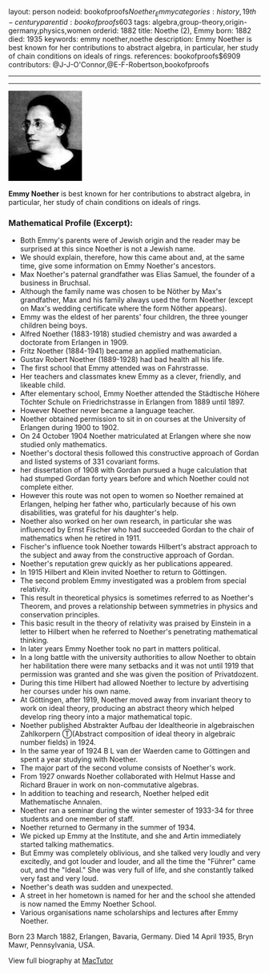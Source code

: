 layout: person
nodeid: bookofproofs$Noether_Emmy
categories: history,19th-century
parentid: bookofproofs$603
tags: algebra,group-theory,origin-germany,physics,women
orderid: 1882
title: Noethe (2), Emmy
born: 1882
died: 1935
keywords: emmy noether,noethe
description: Emmy Noether is best known for her contributions to abstract algebra, in particular, her study of chain conditions on ideals of rings.
references: bookofproofs$6909
contributors: @J-J-O'Connor,@E-F-Robertson,bookofproofs

---



---

![Noether_Emmy.jpg](https://github.com/bookofproofs/bookofproofs.github.io/blob/main/_sources/_assets/images/portraits/Noether_Emmy.jpg?raw=true)

**Emmy Noether** is best known for her contributions to abstract algebra, in particular, her study of chain conditions on ideals of rings.

### Mathematical Profile (Excerpt):
* Both Emmy's parents were of Jewish origin and the reader may be surprised at this since Noether is not a Jewish name.
* We should explain, therefore, how this came about and, at the same time, give some information on Emmy Noether's ancestors.
* Max Noether's paternal grandfather was Elias Samuel, the founder of a business in Bruchsal.
* Although the family name was chosen to be Nöther by Max's grandfather, Max and his family always used the form Noether (except on Max's wedding certificate where the form Nöther appears).
* Emmy was the eldest of her parents' four children, the three younger children being boys.
* Alfred Noether (1883-1918) studied chemistry and was awarded a doctorate from Erlangen in 1909.
* Fritz Noether (1884-1941) became an applied mathematician.
* Gustav Robert Noether (1889-1928) had bad health all his life.
* The first school that Emmy attended was on Fahrstrasse.
* Her teachers and classmates knew Emmy as a clever, friendly, and likeable child.
* After elementary school, Emmy Noether attended the Städtische Höhere Töchter Schule on Friedrichstrasse in Erlangen from 1889 until 1897.
* However Noether never became a language teacher.
* Noether obtained permission to sit in on courses at the University of Erlangen during 1900 to 1902.
* On 24 October 1904 Noether matriculated at Erlangen where she now studied only mathematics.
* Noether's doctoral thesis followed this constructive approach of Gordan and listed systems of 331 covariant forms.
* her dissertation of 1908 with Gordan pursued a huge calculation that had stumped Gordan forty years before and which Noether could not complete either.
* However this route was not open to women so Noether remained at Erlangen, helping her father who, particularly because of his own disabilities, was grateful for his daughter's help.
* Noether also worked on her own research, in particular she was influenced by Ernst Fischer who had succeeded Gordan to the chair of mathematics when he retired in 1911.
* Fischer's influence took Noether towards Hilbert's abstract approach to the subject and away from the constructive approach of Gordan.
* Noether's reputation grew quickly as her publications appeared.
* In 1915 Hilbert and Klein invited Noether to return to Göttingen.
* The second problem Emmy investigated was a problem from special relativity.
* This result in theoretical physics is sometimes referred to as Noether's Theorem, and proves a relationship between symmetries in physics and conservation principles.
* This basic result in the theory of relativity was praised by Einstein in a letter to Hilbert when he referred to Noether's penetrating mathematical thinking.
* In later years Emmy Noether took no part in matters political.
* In a long battle with the university authorities to allow Noether to obtain her habilitation there were many setbacks and it was not until 1919 that permission was granted and she was given the position of Privatdozent.
* During this time Hilbert had allowed Noether to lecture by advertising her courses under his own name.
* At Göttingen, after 1919, Noether moved away from invariant theory to work on ideal theory, producing an abstract theory which helped develop ring theory into a major mathematical topic.
* Noether published Abstrakter Aufbau der Idealtheorie in algebraischen Zahlkorpern Ⓣ(Abstract composition of ideal theory in algebraic number fields) in 1924.
* In the same year of 1924 B L van der Waerden came to Göttingen and spent a year studying with Noether.
* The major part of the second volume consists of Noether's work.
* From 1927 onwards Noether collaborated with Helmut Hasse and Richard Brauer in work on non-commutative algebras.
* In addition to teaching and research, Noether helped edit Mathematische Annalen.
* Noether ran a seminar during the winter semester of 1933-34 for three students and one member of staff.
* Noether returned to Germany in the summer of 1934.
* We picked up Emmy at the Institute, and she and Artin immediately started talking mathematics.
* But Emmy was completely oblivious, and she talked very loudly and very excitedly, and got louder and louder, and all the time the "Führer" came out, and the "Ideal." She was very full of life, and she constantly talked very fast and very loud.
* Noether's death was sudden and unexpected.
* A street in her hometown is named for her and the school she attended is now named the Emmy Noether School.
* Various organisations name scholarships and lectures after Emmy Noether.

Born 23 March 1882, Erlangen, Bavaria, Germany. Died 14 April 1935, Bryn Mawr, Pennsylvania, USA.

View full biography at [MacTutor](https://mathshistory.st-andrews.ac.uk/Biographies/Noether_Emmy/)
